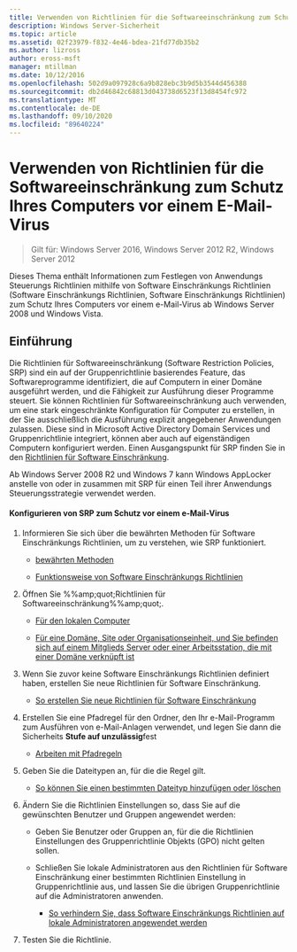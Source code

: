 ```yaml
---
title: Verwenden von Richtlinien für die Softwareeinschränkung zum Schutz Ihres Computers vor einem E-Mail-Virus
description: Windows Server-Sicherheit
ms.topic: article
ms.assetid: 02f23979-f832-4e46-bdea-21fd77db35b2
ms.author: lizross
author: eross-msft
manager: mtillman
ms.date: 10/12/2016
ms.openlocfilehash: 502d9a097928c6a9b828ebc3b9d5b3544d456388
ms.sourcegitcommit: db2d46842c68813d043738d6523f13d8454fc972
ms.translationtype: MT
ms.contentlocale: de-DE
ms.lasthandoff: 09/10/2020
ms.locfileid: "89640224"
---
```

# <a name="use-software-restriction-policies-to-help-protect-your-computer-against-an-email-virus"></a>Verwenden von Richtlinien für die Softwareeinschränkung zum Schutz Ihres Computers vor einem E-Mail-Virus

>Gilt für: Windows Server 2016, Windows Server 2012 R2, Windows Server 2012

Dieses Thema enthält Informationen zum Festlegen von Anwendungs Steuerungs Richtlinien mithilfe von Software Einschränkungs Richtlinien (Software Einschränkungs Richtlinien, Software Einschränkungs Richtlinien) zum Schutz Ihres Computers vor einem e-Mail-Virus ab Windows Server 2008 und Windows Vista.

## <a name="introduction"></a>Einführung
Die Richtlinien für Softwareeinschränkung (Software Restriction Policies, SRP) sind ein auf der Gruppenrichtlinie basierendes Feature, das Softwareprogramme identifiziert, die auf Computern in einer Domäne ausgeführt werden, und die Fähigkeit zur Ausführung dieser Programme steuert. Sie können Richtlinien für Softwareeinschränkung auch verwenden, um eine stark eingeschränkte Konfiguration für Computer zu erstellen, in der Sie ausschließlich die Ausführung explizit angegebener Anwendungen zulassen. Diese sind in Microsoft Active Directory Domain Services und Gruppenrichtlinie integriert, können aber auch auf eigenständigen Computern konfiguriert werden. Einen Ausgangspunkt für SRP finden Sie in den [Richtlinien für Software Einschränkung](software-restriction-policies.md).

Ab Windows Server 2008 R2 und Windows 7 kann Windows AppLocker anstelle von oder in zusammen mit SRP für einen Teil ihrer Anwendungs Steuerungsstrategie verwendet werden.

#### <a name="configure-srp-to-help-protect-against-an-e-mail-virus"></a>Konfigurieren von SRP zum Schutz vor einem e-Mail-Virus

1.  Informieren Sie sich über die bewährten Methoden für Software Einschränkungs Richtlinien, um zu verstehen, wie SRP funktioniert.

    -   [bewährten Methoden](software-restriction-policies-technical-overview.md#BKMK_Best_Practices)

    -   [Funktionsweise von Software Einschränkungs Richtlinien](/previous-versions/windows/it-pro/windows-server-2003/cc786941(v=ws.10))

2.  Öffnen Sie %%amp;quot;Richtlinien für Softwareeinschränkung%%amp;quot;.

    -   [Für den lokalen Computer](administer-software-restriction-policies.md#BKMK_1)

    -   [Für eine Domäne, Site oder Organisationseinheit, und Sie befinden sich auf einem Mitglieds Server oder einer Arbeitsstation, die mit einer Domäne verknüpft ist](administer-software-restriction-policies.md#BKMK_2)

3.  Wenn Sie zuvor keine Software Einschränkungs Richtlinien definiert haben, erstellen Sie neue Richtlinien für Software Einschränkung.

    -   [So erstellen Sie neue Richtlinien für Software Einschränkung](administer-software-restriction-policies.md#BKMK_Create_SRP)

4.  Erstellen Sie eine Pfadregel für den Ordner, den Ihr e-Mail-Programm zum Ausführen von e-Mail-Anlagen verwendet, und legen Sie dann die Sicherheits **Stufe auf unzulässig**fest

    -   [Arbeiten mit Pfadregeln](work-with-software-restriction-policies-rules.md#BKMK_Path_Rules)

5.  Geben Sie die Dateitypen an, für die die Regel gilt.

    -   [So können Sie einen bestimmten Dateityp hinzufügen oder löschen](administer-software-restriction-policies.md#BKMK_Add_Del)

6.  Ändern Sie die Richtlinien Einstellungen so, dass Sie auf die gewünschten Benutzer und Gruppen angewendet werden:

    -   Geben Sie Benutzer oder Gruppen an, für die die Richtlinien Einstellungen des Gruppenrichtlinie Objekts (GPO) nicht gelten sollen.

    -   Schließen Sie lokale Administratoren aus den Richtlinien für Software Einschränkung einer bestimmten Richtlinien Einstellung in Gruppenrichtlinie aus, und lassen Sie die übrigen Gruppenrichtlinie auf die Administratoren anwenden.

        -   [So verhindern Sie, dass Software Einschränkungs Richtlinien auf lokale Administratoren angewendet werden](administer-software-restriction-policies.md#BKMK_Prevent_Admin)

7.  Testen Sie die Richtlinie.
